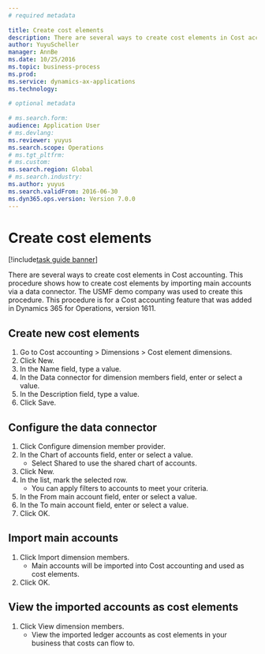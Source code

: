 ```yaml
--- 
# required metadata 
 
title: Create cost elements 
description: There are several ways to create cost elements in Cost accounting. 
author: YuyuScheller
manager: AnnBe 
ms.date: 10/25/2016
ms.topic: business-process 
ms.prod:  
ms.service: dynamics-ax-applications 
ms.technology:  
 
# optional metadata 
 
# ms.search.form:   
audience: Application User 
# ms.devlang:  
ms.reviewer: yuyus
ms.search.scope: Operations 
# ms.tgt_pltfrm:  
# ms.custom:  
ms.search.region: Global
# ms.search.industry: 
ms.author: yuyus
ms.search.validFrom: 2016-06-30 
ms.dyn365.ops.version: Version 7.0.0 
---
```

# Create cost elements 

[!include[task guide banner](../../includes/task-guide-banner.md)]

There are several ways to create cost elements in Cost accounting. This procedure shows how to create cost elements by importing main accounts via a data connector. The USMF demo company was used to create this procedure. This procedure is for a Cost accounting feature that was added in Dynamics 365 for Operations, version 1611.


## Create new cost elements
1. Go to Cost accounting > Dimensions > Cost element dimensions.
2. Click New.
3. In the Name field, type a value.
4. In the Data connector for dimension members field, enter or select a value.
5. In the Description field, type a value.
6. Click Save.

## Configure the data connector
1. Click Configure dimension member provider.
2. In the Chart of accounts field, enter or select a value.
    * Select Shared to use the shared chart of accounts.  
3. Click New.
4. In the list, mark the selected row.
    * You can apply filters to accounts to meet your criteria.  
5. In the From main account field, enter or select a value.
6. In the To main account field, enter or select a value.
7. Click OK.

## Import main accounts
1. Click Import dimension members.
    * Main accounts will be imported into Cost accounting and used as cost elements.  
2. Click OK.

## View the imported accounts as cost elements
1. Click View dimension members.
    * View the imported ledger accounts as cost elements in your business that costs can flow to.  

